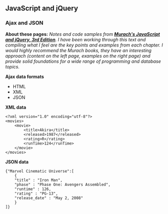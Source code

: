 ## JavaScript and jQuery 

### Ajax and JSON

**About these pages:** *Notes and code samples from **[Murach's JavaScript and jQuery, 3rd Edition](https://www.murach.com/shop-books/web-development-books/murach-s-javascript-and-jquery-3rd-edition-detail)**. I have been working through this text and compiling what I feel are the key points and examples from each chapter. I would highly recommend the Murach books, they have an interesting approach (content on the left page, examples on the right page) and provide solid foundations for a wide range of programming and database topics.* 

**Ajax data formats**

- HTML
- XML
- JSON

**XML data**

    <?xml version="1.0" encoding="utf-8"?>
    <movies>
        <movie>
            <title>Akira</title>
            <released>1987</released>
            <rating>R</rating>
            <runTime>124</runTime>
        </movie>
    </movies>

**JSON data**

    {"Marvel Cinematic Universe":[
        {
        "title" : "Iron Man",
        "phase" : "Phase One: Avengers Assembled",
        "runtime" : 126,
        "rating" : "PG-13",
        "release_date" : "May 2, 2008"
        }
    ]}
